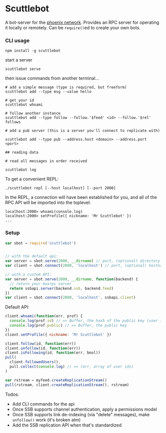 # Scuttlebot

A bot-server for the [phoenix network](https://github.com/pfraze/phoenix). Provides an RPC server for operating it locally or remotely. Can be `require()`ed to create your own bots.

### CLI usage

```
npm install -g scuttlebot
```
start a server

```
scuttlebot serve
```

then issue commands from another terminal...

```
# add a simple message (type is required, but freeform)
scuttlebot add --type msg --value hello

# get your id
scuttlebot whoami

# follow another instance
scuttlebot add --type follow --follow.'$feed' <id> --follow.'$rel' follows

# add a pub server (this is a server you'll connect to replicate with)

scuttlebot add --type pub --address.host <domain> --address.port <port>

## reading data

# read all messages in order received

scuttlebot log

```


To get a convenient REPL:

```
./scuttlebot repl [--host localhost] [--port 2000]
```

In the REPL, a connection will have been established for you, and all of the RPC API will be imported into the toplevel:

```
localhost:2000> whoami(console.log)
localhost:2000> setProfile({ nickname: 'Mr Scuttlebot' })
...
```


### Setup

```js
var sbot = require('scuttlebot')


// with the default api:
var server = sbot.serve(2000, __dirname) // port, (optional) directory to put data
var client = sbot.connect(2000, 'localhost') // port, (optional) hostname

// with a custom API:
var server = sbot.serve(2000, __dirname, function(backend) {
  // return your muxrpc server
  return ssbapi.server(backend.ssb, backend.feed)
})
var client = sbot.connect(2000, 'localhost', ssbapi.client)
```

Default API:

```js
client.whoami(function(err, prof) {
  console.log(prof.id) // => Buffer, the hash of the public key (user id)
  console.log(prof.public) // => Buffer, the public key
})
client.setProfile({ nickname: 'Mr Scuttlebot' })

client.follow(id, function(err))
client.unfollow(id, function(err))
client.isFollowing(id, function(err, bool))
pull(
  client.followedUsers(),
  pull.collect(console.log) // => (err, array of user ids)
)

var rstream = myfeed.createReplicationStream()
pull(rstream, client.createReplicationStream(), rstream)
```

Todos:

 - Add CLI commands for the api
 - Once SSB supports channel authentication, apply a permissions model
 - Once SSB supports link de-indexing (via "delete" messages), make `unfollow()` work (it's broken atm)
 - Add the SSB replication API when that's standardized
